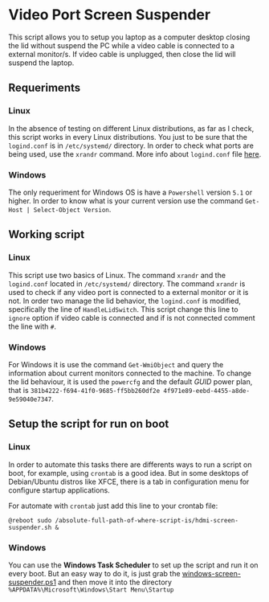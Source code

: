 # Video Port Screen Suspender
This script allows you to setup you laptop as a computer desktop closing the lid without suspend the PC while a video cable is connected to a external monitor/s. If video cable is unplugged, then close the lid will suspend the laptop. 

## Requeriments
### Linux
In the absence of testing on different Linux distributions, as far as I check, this script works in every Linux distributions. You just to be sure that the `logind.conf` is in `/etc/systemd/` directory. In order to check what ports are being used, use the `xrandr` command. More info about `logind.conf` file [here](https://www.freedesktop.org/software/systemd/man/logind.conf.html).

### Windows
The only requeriment for Windows OS is have a `Powershell` version `5.1` or higher. In order to know what is your current version use the command `Get-Host | Select-Object Version`.

## Working script
### Linux
This script use two basics of Linux. The command `xrandr` and the `logind.conf` located in `/etc/systemd/` directory. The command `xrandr` is used to check if any video port is connected to a external monitor or it is not. In order two manage the lid behavior, the `logind.conf` is modified, specifically the line of `HandleLidSwitch`. This script change this line to `ignore` option if video cable is connected and if is not connected comment the line with `#`.

### Windows
For Windows it is use the command `Get-WmiObject` and query the information about current monitors connected to the machine. To change the lid behaviour, it is used the `powercfg` and the default _GUID_ power plan, that is `381b4222-f694-41f0-9685-ff5bb260df2e 4f971e89-eebd-4455-a8de-9e59040e7347`.

## Setup the script for run on boot
### Linux
In order to automate this tasks there are differents ways to run a script on boot, for example, using `crontab` is a good idea. But in some desktops of Debian/Ubuntu distros like XFCE, there is a tab in configuration menu for configure startup applications.

For automate with `crontab` just add this line to your crontab file:

    @reboot sudo /absolute-full-path-of-where-script-is/hdmi-screen-suspender.sh &

### Windows
You can use the **Windows Task Scheduler** to set up the script and run it on every boot. But an easy way to do it, is just grab the [windows-screen-suspender.ps1](https://github.com/alb3rtov/hdmi-screen-suspender/blob/main/windows-screen-suspender.ps1) and then move it into the directory `%APPDATA%\Microsoft\Windows\Start Menu\Startup`  
